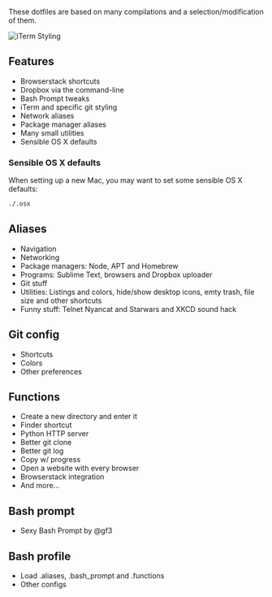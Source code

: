 These dotfiles are based on many compilations and a selection/modification of them.

![iTerm Styling](http://f.cl.ly/items/0A3v2M371j0Q3I1R0f0D/iterm.png)


## Features

* Browserstack shortcuts
* Dropbox via the command-line
* Bash Prompt tweaks
* iTerm and specific git styling
* Network aliases
* Package manager aliases
* Many small utilities
* Sensible OS X defaults

### Sensible OS X defaults

When setting up a new Mac, you may want to set some sensible OS X defaults:

```bash
./.osx
```


## Aliases

* Navigation
* Networking
* Package managers: Node, APT and Homebrew
* Programs: Sublime Text, browsers and Dropbox uploader
* Git stuff
* Utilities: Listings and colors, hide/show desktop icons, emty trash, file size and other shortcuts
* Funny stuff: Telnet Nyancat and Starwars and XKCD sound hack

## Git config

* Shortcuts
* Colors
* Other preferences

## Functions

* Create a new directory and enter it
* Finder shortcut
* Python HTTP server
* Better git clone
* Better git log
* Copy w/ progress
* Open a website with every browser
* Browserstack integration
* And more...

## Bash prompt

* Sexy Bash Prompt by @gf3

## Bash profile

* Load .aliases, .bash_prompt and .functions
* Other configs
